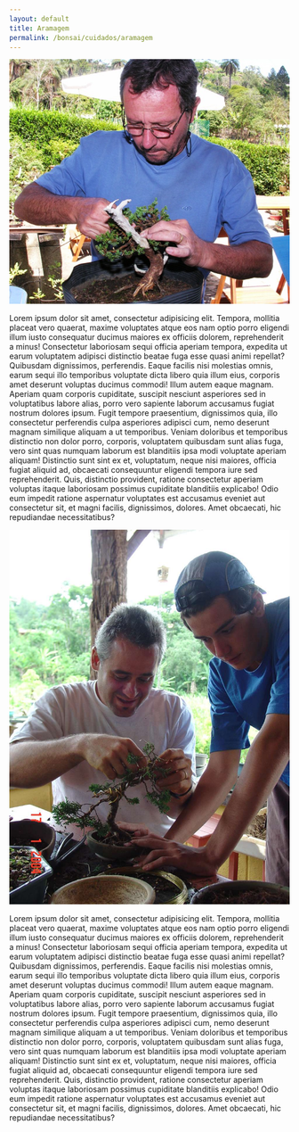 ```yaml
---
layout: default
title: Aramagem
permalink: /bonsai/cuidados/aramagem
---
```


<main class="main">
<img class="foto-esquerda" src="../../assets/images/aramagem/aramagem-001.JPG" alt="Foto bonsai tomando sol">
<p class="paragrafo1">
Lorem ipsum dolor sit amet, consectetur adipisicing elit. Tempora, mollitia placeat vero quaerat, maxime voluptates atque eos nam optio porro eligendi illum iusto consequatur ducimus maiores ex officiis dolorem, reprehenderit a minus! Consectetur laboriosam sequi officia aperiam tempora, expedita ut earum voluptatem adipisci distinctio beatae fuga esse quasi animi repellat? Quibusdam dignissimos, perferendis. Eaque facilis nisi molestias omnis, earum sequi illo temporibus voluptate dicta libero quia illum eius, corporis amet deserunt voluptas ducimus commodi! Illum autem eaque magnam. Aperiam quam corporis cupiditate, suscipit nesciunt asperiores sed in voluptatibus labore alias, porro vero sapiente laborum accusamus fugiat nostrum dolores ipsum. Fugit tempore praesentium, dignissimos quia, illo consectetur perferendis culpa asperiores adipisci cum, nemo deserunt magnam similique aliquam a ut temporibus. Veniam doloribus et temporibus distinctio non dolor porro, corporis, voluptatem quibusdam sunt alias fuga, vero sint quas numquam laborum est blanditiis ipsa modi voluptate aperiam aliquam! Distinctio sunt sint ex et, voluptatum, neque nisi maiores, officia fugiat aliquid ad, obcaecati consequuntur eligendi tempora iure sed reprehenderit. Quis, distinctio provident, ratione consectetur aperiam voluptas itaque laboriosam possimus cupiditate blanditiis explicabo! Odio eum impedit ratione aspernatur voluptates est accusamus eveniet aut consectetur sit, et magni facilis, dignissimos, dolores. Amet obcaecati, hic repudiandae necessitatibus?
</p>
<img class="foto-direita" src="../../assets/images/aramagem/aramagem-004.jpg" alt="Foto bonsai tomando sol">
<p class="paragrafo2">
Lorem ipsum dolor sit amet, consectetur adipisicing elit. Tempora, mollitia placeat vero quaerat, maxime voluptates atque eos nam optio porro eligendi illum iusto consequatur ducimus maiores ex officiis dolorem, reprehenderit a minus! Consectetur laboriosam sequi officia aperiam tempora, expedita ut earum voluptatem adipisci distinctio beatae fuga esse quasi animi repellat? Quibusdam dignissimos, perferendis. Eaque facilis nisi molestias omnis, earum sequi illo temporibus voluptate dicta libero quia illum eius, corporis amet deserunt voluptas ducimus commodi! Illum autem eaque magnam. Aperiam quam corporis cupiditate, suscipit nesciunt asperiores sed in voluptatibus labore alias, porro vero sapiente laborum accusamus fugiat nostrum dolores ipsum. Fugit tempore praesentium, dignissimos quia, illo consectetur perferendis culpa asperiores adipisci cum, nemo deserunt magnam similique aliquam a ut temporibus. Veniam doloribus et temporibus distinctio non dolor porro, corporis, voluptatem quibusdam sunt alias fuga, vero sint quas numquam laborum est blanditiis ipsa modi voluptate aperiam aliquam! Distinctio sunt sint ex et, voluptatum, neque nisi maiores, officia fugiat aliquid ad, obcaecati consequuntur eligendi tempora iure sed reprehenderit. Quis, distinctio provident, ratione consectetur aperiam voluptas itaque laboriosam possimus cupiditate blanditiis explicabo! Odio eum impedit ratione aspernatur voluptates est accusamus eveniet aut consectetur sit, et magni facilis, dignissimos, dolores. Amet obcaecati, hic repudiandae necessitatibus?
</p>
</main>
